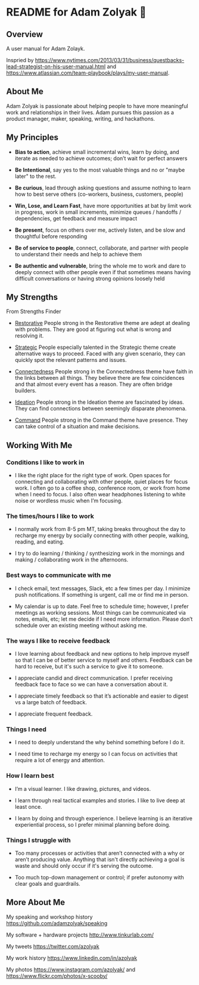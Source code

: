 #  README for Adam Zolyak 👱

## Overview
A user manual for Adam Zolayk.  

Inspried by https://www.nytimes.com/2013/03/31/business/questbacks-lead-strategist-on-his-user-manual.html and https://www.atlassian.com/team-playbook/plays/my-user-manual.

## About Me

Adam Zolyak is passionate about helping people to have more meaningful work and relationships in their lives.  Adam pursues this passion as a product manager, maker, speaking, writing, and hackathons. 

## My Principles
* **Bias to action**, achieve small incremental wins, learn by doing, and iterate as needed to achieve outcomes; don’t wait for perfect answers 

* **Be Intentional**, say yes to the most valuable things and no or "maybe later" to the rest. 

* **Be curious**, lead through asking questions and assume nothing to learn how to best serve others (co-workers, business, customers, people)

* **Win, Lose, and Learn Fast**, have more opportunities at bat by limit work in progress, work in small increments, minimize queues / handoffs / dependencies, get feedback and measure impact

* **Be present**, focus on others over me, actively listen, and be slow and thoughtful before responding

* **Be of service to people**, connect, collaborate, and partner with people to understand their needs and help to achieve them

* **Be authentic and vulnerable**, bring the whole me to work and dare to deeply connect with other people even if that sometimes means having difficult conversations or having strong opinions loosely held 

## My Strengths

From Strengths Finder

* [Restorative](https://www.strengthsmining.com/gallup-strengthsfinder/executing-strengths/restorative/) People strong in the Restorative theme are adept at dealing with problems. They are good at figuring out what is wrong and resolving it.

* [Strategic](https://www.strengthsmining.com/gallup-strengthsfinder/strategic-thinking/strategic/) People especially talented in the Strategic theme create alternative ways to proceed. Faced with any given scenario, they can quickly spot the relevant patterns and issues.

* [Connectedness](https://www.strengthsmining.com/gallup-strengthsfinder/relating-strengths/connectedness/) People strong in the Connectedness theme have faith in the links between all things. They believe there are few coincidences and that almost every event has a reason.  They are often bridge builders.

* [Ideation](https://www.strengthsmining.com/gallup-strengthsfinder/strategic-thinking/ideation/) People strong in the Ideation theme are fascinated by ideas. They can find connections between seemingly disparate phenomena.

* [Command](https://www.strengthsmining.com/gallup-strengthsfinder/influencing-strengths/command/) People strong in the Command theme have presence. They can take control of a situation and make decisions.

## Working With Me

### Conditions I like to work in

* I like the right place for the right type of work.  Open spaces for connecting and collaborating with other people, quiet places for focus work.  I often go to a coffee shop, conference room, or work from home when I need to focus.  I also often wear headphones listening to white noise or wordless music when I’m focusing.  

### The times/hours I like to work

* I normally work from 8-5 pm MT, taking breaks throughout the day to recharge my energy by socially connecting with other people, walking, reading, and eating.

* I try to do learning / thinking / synthesizing work in the mornings and making / collaborating work in the afternoons.

### Best ways to communicate with me

* I check email, text messages, Slack, etc a few times per day.  I minimize push notifications.  If something is urgent, call me or find me in person.

* My calendar is up to date.  Feel free to schedule time; however, I prefer meetings as working sessions.  Most things can be communicated via notes, emails, etc; let me decide if I need more information.  Please don’t schedule over an existing meeting without asking me.

### The ways I like to receive feedback

* I love learning about feedback and new options to help improve myself so that I can be of better service to myself and others.  Feedback can be hard to receive, but it's such a service to give it to someone.

* I appreciate candid and direct communication.  I prefer receiving feedback face to face so we can have a conversation about it.

* I appreciate timely feedback so that it’s actionable and easier to digest vs a large batch of feedback.

* I appreciate frequent feedback.  

### Things I need

* I need to deeply understand the why behind something before I do it.

* I need time to recharge my energy so I can focus on activities that require a lot of energy and attention.

### How I learn best

* I’m a visual learner. I like drawing, pictures, and videos.

* I learn through real tactical examples and stories.  I like to live deep at least once.

* I learn by doing and through experience.  I believe learning is an iterative experiential process, so I prefer minimal planning before doing. 

### Things I struggle with

* Too many processes or activities that aren’t connected with a why or aren’t producing value.  Anything that isn't directly achieving a goal is waste and should only occur if it's serving the outcome.

* Too much top-down management or control; if prefer autonomy with clear goals and guardrails.

## More About Me

My speaking and workshop history https://github.com/adamzolyak/speaking

My software + hardware projects http://www.tinkurlab.com/

My tweets https://twitter.com/azolyak

My work history https://www.linkedin.com/in/azolyak

My photos https://www.instagram.com/azolyak/ and https://www.flickr.com/photos/x-scooby/

